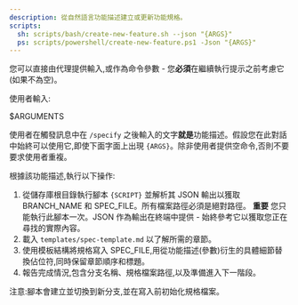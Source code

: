```yaml
---
description: 從自然語言功能描述建立或更新功能規格。
scripts:
  sh: scripts/bash/create-new-feature.sh --json "{ARGS}"
  ps: scripts/powershell/create-new-feature.ps1 -Json "{ARGS}"
---
```


您可以直接由代理提供輸入,或作為命令參數 - 您**必須**在繼續執行提示之前考慮它(如果不為空)。

使用者輸入:

$ARGUMENTS

使用者在觸發訊息中在 `/specify` 之後輸入的文字**就是**功能描述。假設您在此對話中始終可以使用它,即使下面字面上出現 `{ARGS}`。除非使用者提供空命令,否則不要要求使用者重複。

根據該功能描述,執行以下操作:

1. 從儲存庫根目錄執行腳本 `{SCRIPT}` 並解析其 JSON 輸出以獲取 BRANCH_NAME 和 SPEC_FILE。所有檔案路徑必須是絕對路徑。
  **重要** 您只能執行此腳本一次。JSON 作為輸出在終端中提供 - 始終參考它以獲取您正在尋找的實際內容。
2. 載入 `templates/spec-template.md` 以了解所需的章節。
3. 使用模板結構將規格寫入 SPEC_FILE,用從功能描述(參數)衍生的具體細節替換佔位符,同時保留章節順序和標題。
4. 報告完成情況,包含分支名稱、規格檔案路徑,以及準備進入下一階段。

注意:腳本會建立並切換到新分支,並在寫入前初始化規格檔案。
